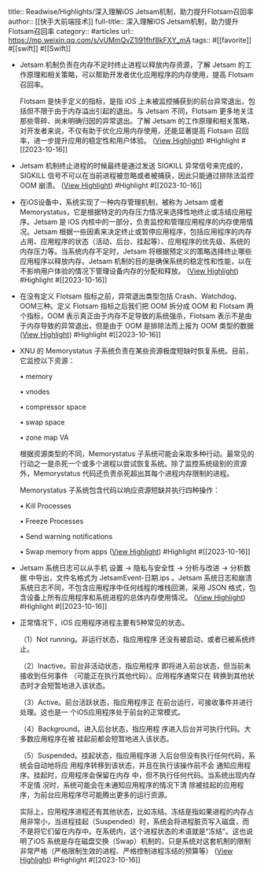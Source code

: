 title:: Readwise/Highlights/深入理解iOS Jetsam机制，助力提升Flotsam召回率
author:: [[快手大前端技术]]
full-title:: 深入理解iOS Jetsam机制，助力提升Flotsam召回率
category:: #articles
url:: https://mp.weixin.qq.com/s/vUMmQvZ1I91fhf8kFXY_mA
tags:: #[[favorite]] #[[swift]] #[[Swift]]

- Jetsam 机制负责在内存不足时终止进程以释放内存资源，了解 Jetsam 的工作原理和相关策略，可以帮助开发者优化应用程序的内存使用，提高 Flotsam 召回率。
  
  Flotsam 是快手定义的指标，是指 iOS 上未被监控捕获到的前台异常退出，包括但不限于由于内存溢出引起的退出。与 Jetsam 不同，Flotsam 更多地关注那些零碎、尚未明确归因的异常退出。了解 Jetsam 的工作原理和相关策略，对开发者来说，不仅有助于优化应用内存使用，还能显著提高 Flotsam 召回率，进一步提升应用的稳定性和用户体验。 ([View Highlight](https://read.readwise.io/read/01hcvpxhmg9twke6vgstkc55p0)) #Highlight #[[2023-10-16]]
- Jetsam 机制终止进程的时候最终是通过发送 SIGKILL 异常信号来完成的，SIGKILL 信号不可以在当前进程被忽略或者被捕获，因此只能通过排除法监控 OOM 崩溃。 ([View Highlight](https://read.readwise.io/read/01hcvpy1p7ahvn4tt2zpks9gyp)) #Highlight #[[2023-10-16]]
- 在iOS设备中，系统实现了一种内存管理机制，被称为 Jetsam 或者 Memorystatus，它是根据特定的内存压力情况来选择性地终止或冻结应用程序。Jetsam 是 iOS 内核中的一部分，负责监控和管理应用程序的内存使用情况。Jetsam 根据一些因素来决定终止或暂停应用程序，包括应用程序的内存占用、应用程序的状态（活动、后台、挂起等）、应用程序的优先级、系统的内存压力等。当系统内存不足时，Jetsam 将根据预定义的策略选择终止哪些应用程序以释放内存。Jetsam 机制的目的是确保系统的稳定性和性能，以在不影响用户体验的情况下管理设备内存的分配和释放。 ([View Highlight](https://read.readwise.io/read/01hcvpz4rhwk20y1xvsxh3dw52)) #Highlight #[[2023-10-16]]
- 在没有定义 Flotsam 指标之前，异常退出类型包括 Crash、Watchdog、OOM三种。定义 Flotsam 指标之后我们把 OOM 拆分成 OOM 和 Flotsam 两个指标，OOM 表示真正由于内存不足导致的系统强杀，Flotsam 表示不是由于内存导致的异常退出，但是由于 OOM 是排除法而上报为 OOM 类型的数据 ([View Highlight](https://read.readwise.io/read/01hcvq0wfjg1p71ctwsyfthhjn)) #Highlight #[[2023-10-16]]
- XNU 的 Memorystatus 子系统负责在某些资源极度短缺时恢复系统。目前，它监控以下资源：
  
  •   memory
    
  •   vnodes
    
  •   compressor space
    
  •   swap space
    
  •   zone map VA
    
  
  根据资源类型的不同，Memorystatus 子系统可能会采取多种行动。最常见的行动之一是杀死一个或多个进程以尝试恢复系统。除了监控系统级别的资源外，Memorystatus 代码还负责杀死超出其每个进程内存限制的进程。
  
  Memorystatus 子系统包含代码以响应资源短缺并执行四种操作：
  
  •   Kill Processes
    
  •   Freeze Processes
    
  •   Send warning notifications
    
  •   Swap memory from apps ([View Highlight](https://read.readwise.io/read/01hcvq24mkdhsr81kh9g0ze438)) #Highlight #[[2023-10-16]]
- Jetsam 系统日志可以从手机 设置 -> 隐私与安全性 -> 分析与改进 -> 分析数据 中导出，文件名格式为 JetsamEvent-日期.ips 。Jetsam 系统日志和崩溃系统日志不同，不包含应用程序中任何线程的堆栈回溯，采用 JSON 格式，包含设备上所有应用程序和系统进程的总体内存使用情况。 ([View Highlight](https://read.readwise.io/read/01hcvq4pbwh4a09rxnhw40b915)) #Highlight #[[2023-10-16]]
- 正常情况下，iOS 应用程序进程主要有5种常见的状态。
  
  （1）Not running。非运行状态，指应用程序 还没有被启动，或者已被系统终止。
  
  （2）Inactive。前台非活动状态，指应用程序 即将进入前台状态，但当前未接收到任何事件 （可能正在执行其他代码）。应用程序通常只在 转换到其他状态时才会短暂地进入该状态。
  
  （3）Active。前台活跃状态，指应用程序正 在前台运行，可接收事件并进行处理。这也是一 个iOS应用程序处于前台的正常模式。
  
  （4）Background。进入后台状态，指应用程 序进入后台并可执行代码。大多数应用程序在被 挂起前都会短暂地进入该状态。
  
  （5）Suspended。挂起状态，指应用程序进 入后台但没有执行任何代码，系统会自动地将应 用程序转移到该状态，并且在执行该操作前不会 通知应用程序。挂起时，应用程序会保留在内存 中，但不执行任何代码。当系统出现内存不足情 况时，系统可能会在未通知应用程序的情况下清 除被挂起的应用程序，为前台应用程序尽可能腾出更多的运行资源。
  
  实际上，应用程序进程还有其他状态，比如冻结。冻结是指如果进程的内存占用非常小，当进程挂起（Suspended）时，系统会将进程脏页写入磁盘，而不是将它们留在内存中。在系统内，这个进程状态的术语就是“冻结”。这也说明了iOS 系统是存在磁盘交换（Swap）机制的，只是系统对这套机制的限制非常严格（严格限制生效的进程、严格控制进程冻结的预算等） ([View Highlight](https://read.readwise.io/read/01hcvq763t0f95mbpt413pjszj)) #Highlight #[[2023-10-16]]